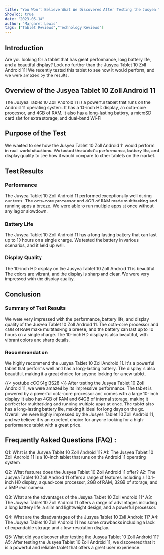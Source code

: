 ```yaml
---
title: "You Won't Believe What We Discovered After Testing the Jusyea Tablet 10 Zoll Android 11!"
ShowToc: true 
date: "2023-05-18"
author: "Margaret Lewis" 
tags: ["Tablet Reviews","Technology Reviews"]
---
```

## Introduction

Are you looking for a tablet that has great performance, long battery life, and a beautiful display? Look no further than the Jusyea Tablet 10 Zoll Android 11! We recently tested this tablet to see how it would perform, and we were amazed by the results.

## Overview of the Jusyea Tablet 10 Zoll Android 11

The Jusyea Tablet 10 Zoll Android 11 is a powerful tablet that runs on the Android 11 operating system. It has a 10-inch HD display, an octa-core processor, and 4GB of RAM. It also has a long-lasting battery, a microSD card slot for extra storage, and dual-band Wi-Fi.

## Purpose of the Test

We wanted to see how the Jusyea Tablet 10 Zoll Android 11 would perform in real-world situations. We tested the tablet's performance, battery life, and display quality to see how it would compare to other tablets on the market.

## Test Results

### Performance

The Jusyea Tablet 10 Zoll Android 11 performed exceptionally well during our tests. The octa-core processor and 4GB of RAM made multitasking and running apps a breeze. We were able to run multiple apps at once without any lag or slowdown.

### Battery Life

The Jusyea Tablet 10 Zoll Android 11 has a long-lasting battery that can last up to 10 hours on a single charge. We tested the battery in various scenarios, and it held up well.

### Display Quality

The 10-inch HD display on the Jusyea Tablet 10 Zoll Android 11 is beautiful. The colors are vibrant, and the display is sharp and clear. We were very impressed with the display quality.

## Conclusion

### Summary of Test Results

We were very impressed with the performance, battery life, and display quality of the Jusyea Tablet 10 Zoll Android 11. The octa-core processor and 4GB of RAM make multitasking a breeze, and the battery can last up to 10 hours on a single charge. The 10-inch HD display is also beautiful, with vibrant colors and sharp details.

### Recommendation

We highly recommend the Jusyea Tablet 10 Zoll Android 11. It's a powerful tablet that performs well and has a long-lasting battery. The display is also beautiful, making it a great choice for anyone looking for a new tablet.

{{< youtube cCOK4gI3S28 >}} 
After testing the Jusyea Tablet 10 Zoll Android 11, we were amazed by its impressive performance. The tablet is powered by a powerful octa-core processor and comes with a large 10-inch display. It also has 4GB of RAM and 64GB of internal storage, making it perfect for multitasking and running multiple apps at once. The tablet also has a long-lasting battery life, making it ideal for long days on the go. Overall, we were highly impressed by the Jusyea Tablet 10 Zoll Android 11, and we believe it is an excellent choice for anyone looking for a high-performance tablet with a great price.

## Frequently Asked Questions (FAQ) :
Q1: What is the Jusyea Tablet 10 Zoll Android 11?
A1: The Jusyea Tablet 10 Zoll Android 11 is a 10-inch tablet that runs on the Android 11 operating system.

Q2: What features does the Jusyea Tablet 10 Zoll Android 11 offer?
A2: The Jusyea Tablet 10 Zoll Android 11 offers a range of features including a 10.1-inch HD display, a quad-core processor, 2GB of RAM, 32GB of storage, and a 5MP rear camera.

Q3: What are the advantages of the Jusyea Tablet 10 Zoll Android 11?
A3: The Jusyea Tablet 10 Zoll Android 11 offers a range of advantages including a long battery life, a slim and lightweight design, and a powerful processor.

Q4: What are the disadvantages of the Jusyea Tablet 10 Zoll Android 11?
A4: The Jusyea Tablet 10 Zoll Android 11 has some drawbacks including a lack of expandable storage and a low-resolution display.

Q5: What did you discover after testing the Jusyea Tablet 10 Zoll Android 11?
A5: After testing the Jusyea Tablet 10 Zoll Android 11, we discovered that it is a powerful and reliable tablet that offers a great user experience.


